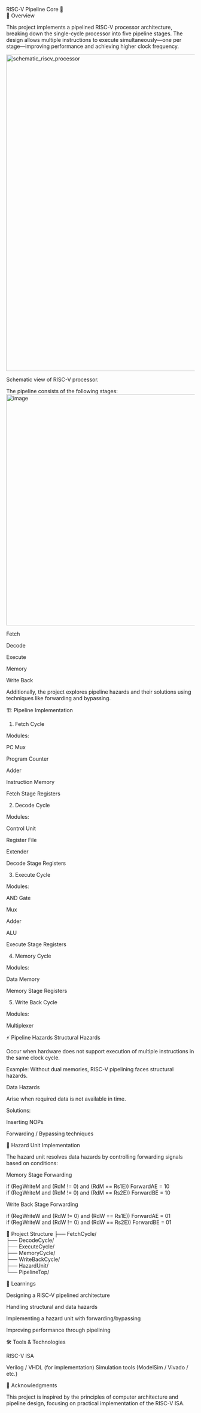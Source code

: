 RISC-V Pipeline Core 🚀<br>
📌 Overview

This project implements a pipelined RISC-V processor architecture, breaking down the single-cycle processor into five pipeline stages. The design allows multiple instructions to execute simultaneously—one per stage—improving performance and achieving higher clock frequency.

<img width="1890" height="846" alt="schematic_riscv_processor" src="https://github.com/user-attachments/assets/8a634b38-0e67-44bc-9cd5-a78519755cf6" />


Schematic view of RISC-V processor.

The pipeline consists of the following stages:
<img width="952" height="618" alt="image" src="https://github.com/user-attachments/assets/59815e0e-1a08-4c1e-9cda-717fb0e5d2e9" />

Fetch

Decode

Execute

Memory

Write Back

Additionally, the project explores pipeline hazards and their solutions using techniques like forwarding and bypassing.

🏗️ Pipeline Implementation
1. Fetch Cycle

Modules:

PC Mux

Program Counter

Adder

Instruction Memory

Fetch Stage Registers

2. Decode Cycle

Modules:

Control Unit

Register File

Extender

Decode Stage Registers

3. Execute Cycle

Modules:

AND Gate

Mux

Adder

ALU

Execute Stage Registers

4. Memory Cycle

Modules:

Data Memory

Memory Stage Registers

5. Write Back Cycle

Modules:

Multiplexer

⚡ Pipeline Hazards
Structural Hazards

Occur when hardware does not support execution of multiple instructions in the same clock cycle.

Example: Without dual memories, RISC-V pipelining faces structural hazards.

Data Hazards

Arise when required data is not available in time.

Solutions:

Inserting NOPs

Forwarding / Bypassing techniques

🔧 Hazard Unit Implementation

The hazard unit resolves data hazards by controlling forwarding signals based on conditions:

Memory Stage Forwarding

if (RegWriteM and (RdM != 0) and (RdM == Rs1E)) ForwardAE = 10  
if (RegWriteM and (RdM != 0) and (RdM == Rs2E)) ForwardBE = 10  


Write Back Stage Forwarding

if (RegWriteW and (RdW != 0) and (RdW == Rs1E)) ForwardAE = 01  
if (RegWriteW and (RdW != 0) and (RdW == Rs2E)) ForwardBE = 01  

📂 Project Structure
├── FetchCycle/  
├── DecodeCycle/  
├── ExecuteCycle/  
├── MemoryCycle/  
├── WriteBackCycle/  
├── HazardUnit/  
└── PipelineTop/  

📖 Learnings

Designing a RISC-V pipelined architecture

Handling structural and data hazards

Implementing a hazard unit with forwarding/bypassing

Improving performance through pipelining

🛠️ Tools & Technologies

RISC-V ISA

Verilog / VHDL (for implementation)
Simulation tools (ModelSim / Vivado / etc.)

🙌 Acknowledgments

This project is inspired by the principles of computer architecture and pipeline design, focusing on practical implementation of the RISC-V ISA.
